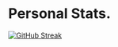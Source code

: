 # Personal Stats.

[![GitHub Streak](https://streak-stats.demolab.com?user=ruran8wa&theme=dark&hide_border=true)](https://git.io/streak-stats)
